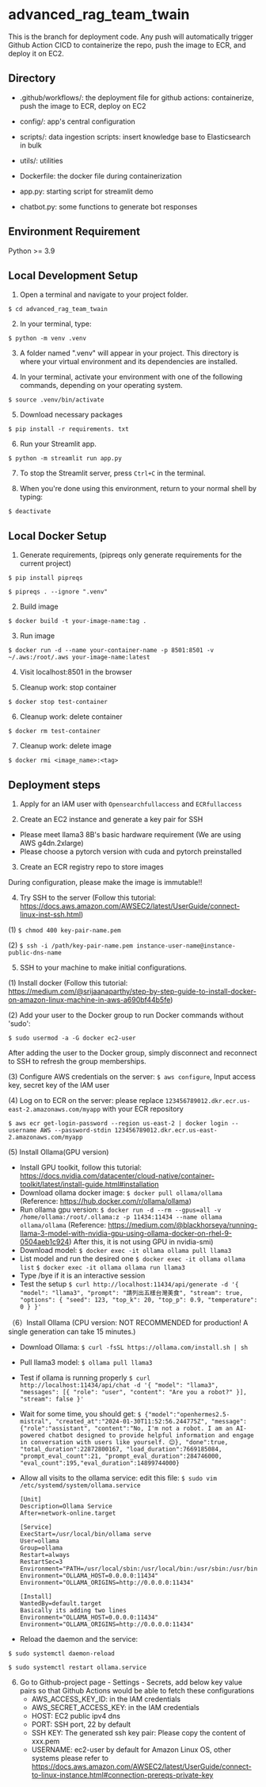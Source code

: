 # advanced_rag_team_twain
This is the branch for deployment code. Any push will automatically trigger Github Action CICD to containerize the repo, push the image to ECR, and deploy it on EC2.

## Directory

- .github/workflows/: the deployment file for github actions: containerize, push the image to ECR, deploy on EC2

- config/: app's central configuration

- scripts/: data ingestion scripts: insert knowledge base to Elasticsearch in bulk

- utils/: utilities

- Dockerfile: the docker file during containerization

- app.py: starting script for streamlit demo

- chatbot.py: some functions to generate bot responses

## Environment Requirement

Python >= 3.9


## Local Development Setup
1. Open a terminal and navigate to your project folder.

`$ cd advanced_rag_team_twain`

2. In your terminal, type:

`$ python -m venv .venv`

3. A folder named ".venv" will appear in your project. This directory is where your virtual environment and its dependencies are installed.


4. In your terminal, activate your environment with one of the following commands, depending on your operating system.

`$ source .venv/bin/activate`

5. Download necessary packages

`$ pip install -r requirements. txt`

6. Run your Streamlit app.

`$ python -m streamlit run app.py`

7. To stop the Streamlit server, press `Ctrl+C` in the terminal.


8. When you're done using this environment, return to your normal shell by typing:

`$ deactivate`

## Local Docker Setup

1. Generate requirements, (pipreqs only generate requirements for the current project)

`$ pip install pipreqs`

`$ pipreqs . --ignore ".venv" `

2. Build image

`$ docker build -t your-image-name:tag .`

3. Run image

`$ docker run -d --name your-container-name -p 8501:8501 -v ~/.aws:/root/.aws your-image-name:latest`

4. Visit localhost:8501 in the browser

5. Cleanup work: stop container

`$ docker stop test-container`

6. Cleanup work: delete container

`$ docker rm test-container`

7. Cleanup work: delete image

`$ docker rmi <image_name>:<tag> `

## Deployment steps
1. Apply for an IAM user with `Opensearchfullaccess` and `ECRfullaccess`


2. Create an EC2 instance and generate a key pair for SSH 
- Please meet llama3 8B's basic hardware requirement (We are using AWS g4dn.2xlarge)
- Please choose a pytorch version with cuda and pytorch preinstalled

3. Create an ECR registry repo to store images
   
During configuration, please make the image is immutable!!

4. Try SSH to the server (Follow this tutorial: https://docs.aws.amazon.com/AWSEC2/latest/UserGuide/connect-linux-inst-ssh.html)

(1) `$ chmod 400 key-pair-name.pem`

(2) `$ ssh -i /path/key-pair-name.pem instance-user-name@instance-public-dns-name`


5. SSH to your machine to make initial configurations.

(1) Install docker (Follow this tutorial: https://medium.com/@srijaanaparthy/step-by-step-guide-to-install-docker-on-amazon-linux-machine-in-aws-a690bf44b5fe)

(2) Add your user to the Docker group to run Docker commands without 'sudo': 

`$ sudo usermod -a -G docker ec2-user`
   
After adding the user to the Docker group, simply disconnect and reconnect to SSH to refresh the group memberships.
   
(3) Configure AWS credentials on the server: `$ aws configure`, Input access key, secret key of the IAM user

(4) Log on to ECR on the server: please replace `123456789012.dkr.ecr.us-east-2.amazonaws.com/myapp` with your ECR repository

`$ aws ecr get-login-password --region us-east-2 | docker login --username AWS --password-stdin 123456789012.dkr.ecr.us-east-2.amazonaws.com/myapp`

(5) Install Ollama(GPU version)
- Install GPU toolkit, follow this tutorial: https://docs.nvidia.com/datacenter/cloud-native/container-toolkit/latest/install-guide.html#installation
- Download ollama docker image: `$ docker pull ollama/ollama` (Reference: https://hub.docker.com/r/ollama/ollama)
- Run ollama gpu version: `$ docker run -d --rm --gpus=all -v /home/ollama:/root/.ollama:z -p 11434:11434 --name ollama ollama/ollama` (Reference: https://medium.com/@blackhorseya/running-llama-3-model-with-nvidia-gpu-using-ollama-docker-on-rhel-9-0504aeb1c924)
After this, it is not using GPU in nvidia-smi)
- Download model: 
`$ docker exec -it ollama ollama pull llama3`
- List model and run the desired one
`$ docker exec -it ollama ollama list`
`$ docker exec -it ollama ollama run llama3`
- Type /bye if it is an interactive session
- Test the setup
`$ curl http://localhost:11434/api/generate -d '{
      "model": "llama3",
      "prompt": "請列出五樣台灣美食",
      "stream": true,
      "options": {
      "seed": 123,
      "top_k": 20,
      "top_p": 0.9,
      "temperature": 0
      }
      }'`

（6）Install Ollama (CPU version: NOT RECOMMENDED for production! A single generation can take 15 minutes.)
- Download Ollama: `$ curl -fsSL https://ollama.com/install.sh | sh`
- Pull llama3 model: `$ ollama pull llama3`
- Test if ollama is running properly
`$ curl http://localhost:11434/api/chat -d '{
          "model": "llama3",
          "messages": [{ "role": "user", "content": "Are you a robot?" }],
          "stream": false
      }'`
- Wait for some time, you should get: 
      `$ {"model":"openhermes2.5-mistral", "created_at":"2024-01-30T11:52:56.244775Z", "message":{"role":"assistant", "content":"No, I'm not a robot. I am an AI-powered chatbot designed to provide helpful information and engage in conversation with users like yourself. 😊}, "done":true, "total_duration":22872800167, "load_duration":7669185084, "prompt_eval_count":21, "prompt_eval_duration":284746000, "eval_count":195,"eval_duration":14899744000}`
- Allow all visits to the ollama service: edit this file: `$ sudo vim /etc/systemd/system/ollama.service`
      
      [Unit]
      Description=Ollama Service
      After=network-online.target

      [Service]
      ExecStart=/usr/local/bin/ollama serve
      User=ollama
      Group=ollama
      Restart=always
      RestartSec=3
      Environment="PATH=/usr/local/sbin:/usr/local/bin:/usr/sbin:/usr/bin:/sbin:/bin:/usr/games:/usr/local/games:/snap/bin"
      Environment="OLLAMA_HOST=0.0.0.0:11434"
      Environment="OLLAMA_ORIGINS=http://0.0.0.0:11434"

      [Install]
      WantedBy=default.target
      Basically its adding two lines
      Environment="OLLAMA_HOST=0.0.0.0:11434"
      Environment="OLLAMA_ORIGINS=http://0.0.0.0:11434"

- Reload the daemon and the service:

`$ sudo systemctl daemon-reload `

`$ sudo systemctl restart ollama.service`

6. Go to Github-project page - Settings - Secrets, add below key value pairs so that Github Actions would be able to fetch these configurations
   - AWS_ACCESS_KEY_ID: in the IAM credentials
   - AWS_SECRET_ACCESS_KEY: in the IAM credentials
   - HOST: EC2 public ipv4 dns
   - PORT: SSH port, 22 by default
   - SSH KEY: The generated ssh key pair: Please copy the content of xxx.pem
   - USERNAME: ec2-user by default for Amazon Linux OS, other systems please refer to https://docs.aws.amazon.com/AWSEC2/latest/UserGuide/connect-to-linux-instance.html#connection-prereqs-private-key
